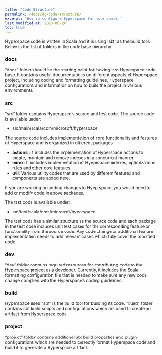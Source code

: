 ```yaml
---
title: "Code Structure"
permalink: /docs/dg-code-structure/
excerpt: "How to configure Hyperspace for your needs."
last_modified_at: 2020-06-20
toc: true
---
```


Hyperspace code is written in Scala and it is using 'sbt' as the build tool. Below is the list of folders in the code base hierarchy:
### docs
“docs” folder should be the starting point for looking into Hyperspace code base. It contains useful documentations on different aspects of Hyperspace project, including coding and formatting guidelines, Hyperspace configurations and information on how to build the project in various environments. 
### src
“src” folder contains Hyperspace’s source and test code. 
The source code is available under:
* src/main/scala/com/microsoft/hyperspace

The source code includes implementation of core functionality and features of Hyperspace and is organized in different packages:
- **actions** : It includes the implementation of Hyperspace actions to create, maintain and remove indexes in a concurrent manner.
- **index**: It includes implementation of Hyeprspace indexes, optimizations rules and other core features. 
- **util**: Various utility codes that are used by different features and components are added here.

If you are working on adding changes to Hyeprspace, you would need to add or modify code in above packages.

The test code is available under:
* src/test/scala/com/microsoft/hyperspace

The test code has a similar structure as the source code and each package in the test code includes unit test cases for the corresponding feature or functionality from the source code. Any code change or additional feature implementation needs to add relevant cases which fully cover the modified code.
### dev
“dev” folder contains required resources for contributing code to the Hyperspace project as a developer. Currently, it includes the Scala formatting configuration file that is needed to make sure any new code change complies with the Hyperspace’s coding guidelines.
### build
Hyperspace uses “sbt” is the build tool for building its code. “build” folder contains sbt build scripts and configurations which are used to create an artifact from Hyperspace code.
### project
“project” folder contains additional sbt build properties and plugin configurations which are needed to correctly format Hyperspace code and build it to generate a Hyperspace artifact.
